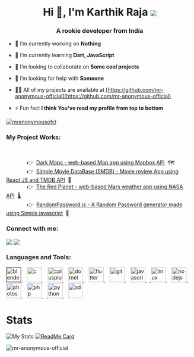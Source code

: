 <h1 align="center">Hi 👋, I'm Karthik Raja&nbsp;<img align="center" src="https://img.icons8.com/color/48/000000/instagram-verification-badge.png"/></h1>  
<h3 align="center">A rookie developer from India</h3>  
  
- 🔭 I’m currently working on **Nothing**  
  
- 🌱 I’m currently learning **Dart, JavaScript**  
  
- 👯 I’m looking to collaborate on **Some cool projects**  
  
- 🤝 I’m looking for help with **Someone**  
  
- 👨‍💻 All of my projects are available at [https://github.com/mr-anonymous-official](https://github.com/mr-anonymous-official)  
  
- ⚡ Fun fact **I think You've read my profile from top to bottom**  

<p align="left"> <a href="https://twitter.com/mranonymousofcl" target="blank"><img src="https://img.shields.io/twitter/follow/mranonymousofcl?logo=twitter&style=for-the-badge" alt="mranonymousofcl" /></a> </p>  

<p align="left">  
<h3 align="left">My Project Works:</h3>

<br/>

&emsp;&emsp;&emsp;&emsp;:point_right:&nbsp;&nbsp;[Dark Maps - web-based Map app using Mapbox API](https://dark-maps.herokuapp.com/)&nbsp; :world_map: <br/>
&emsp;&emsp;&emsp;&emsp;:point_right:&nbsp;&nbsp;[Simple Movie DataBase (SMDB) - Movie review App using React JS and TMDB API](https://simple-movie-db.netlify.app/)&nbsp; :movie_camera: <br/>
&emsp;&emsp;&emsp;&emsp;:point_right:&nbsp;&nbsp;[The Red Planet - web-based Mars weather app using NASA API](https://mr-anonymous-official.github.io/TheRedPlanet/)&nbsp; :thermometer:
<br/>
&emsp;&emsp;&emsp;&emsp;:point_right:&nbsp;&nbsp;[RandomPassword.js - A Random Password generator made using Simple javascript](https://mr-anonymous-official.github.io/random-password.js/)&nbsp; :closed_lock_with_key:
<br/>
</p>

<p align="left">  
<h3 align="left">Connect with me:</h3>  
<a href="https://twitter.com/mranonymousofcl" target="blank"><img align="center" src="https://img.icons8.com/doodle/48/000000/twitter--v1.png"/></a>  
<a href="https://instagram.com/mr.anonymous_official" target="blank"><img align="center" src="https://img.icons8.com/doodle/50/000000/instagram-new.png"/></a>  
</p>  
  
<h3 align="left">Languages and Tools:</h3>  
<p align="left"> <a href="" target="_blank"> <img src="https://download.blender.org/branding/community/blender_community_badge_white.svg" alt="blender" width="40" height="40"/> </a> &nbsp;&nbsp; <a href="https://www.cprogramming.com/" target="_blank"> <img src="https://devicons.github.io/devicon/devicon.git/icons/c/c-original.svg" alt="c" width="40" height="40"/> </a> &nbsp;&nbsp; <a href="https://www.w3schools.com/cpp/" target="_blank"> <img src="https://devicons.github.io/devicon/devicon.git/icons/cplusplus/cplusplus-original.svg" alt="cplusplus" width="40" height="40"/> </a> &nbsp;&nbsp; <a href="https://dotnet.microsoft.com/" target="_blank"> <img src="https://devicons.github.io/devicon/devicon.git/icons/dot-net/dot-net-original-wordmark.svg" alt="dotnet" width="40" height="40"/> </a> &nbsp;&nbsp; <a href="https://flutter.dev" target="_blank"> <img src="https://www.vectorlogo.zone/logos/flutterio/flutterio-icon.svg" alt="flutter" width="40" height="40"/> </a>&nbsp;&nbsp; <a href="https://git-scm.com/" target="_blank"> <img src="https://www.vectorlogo.zone/logos/git-scm/git-scm-icon.svg" alt="git" width="40" height="40"/> </a>&nbsp;&nbsp; <a href="https://developer.mozilla.org/en-US/docs/Web/JavaScript" target="_blank"> <img src="https://devicons.github.io/devicon/devicon.git/icons/javascript/javascript-original.svg" alt="javascript" width="40" height="40"/> </a> &nbsp;&nbsp;<a href="https://www.linux.org/" target="_blank"> <img src="https://devicons.github.io/devicon/devicon.git/icons/linux/linux-original.svg" alt="linux" width="40" height="40"/> </a>&nbsp;&nbsp; <a href="https://nodejs.org" target="_blank"> <img src="https://devicons.github.io/devicon/devicon.git/icons/nodejs/nodejs-original-wordmark.svg" alt="nodejs" width="40" height="40"/> </a>&nbsp;&nbsp; <a href="https://www.photoshop.com/en" target="_blank"> <img src="https://devicons.github.io/devicon/devicon.git/icons/photoshop/photoshop-plain.svg" alt="photoshop" width="40" height="40"/> </a>&nbsp;&nbsp; <a href="https://www.php.net" target="_blank"> <img src="https://devicons.github.io/devicon/devicon.git/icons/php/php-original.svg" alt="php" width="40" height="40"/> </a> &nbsp;&nbsp;<a href="https://www.python.org" target="_blank"> <img src="https://devicons.github.io/devicon/devicon.git/icons/python/python-original.svg" alt="python" width="40" height="40"/> </a>&nbsp;&nbsp; <a href="https://www.adobe.com/products/xd.html" target="_blank"> <img src="https://cdn.worldvectorlogo.com/logos/adobe-xd.svg" alt="xd" width="40" height="40"/> </a> </p>  
 


# Stats
![My Stats](https://github-readme-stats.vercel.app/api?username=mr-anonymous-official&show_icons=true&theme=radical)
[![ReadMe Card](https://github-readme-stats.vercel.app/api/pin/?username=mr0anonymous-official&repo=github-readme-stats)](https://github.com/mr-anonymous-official/github-readme-stats)
 
<p><img align="left" src="https://github-readme-stats.vercel.app/api/top-langs/?username=mr-anonymous-official&layout=compact" alt="mr-anonymous-official" /></p>  

